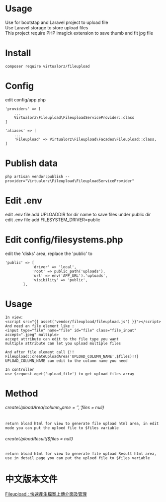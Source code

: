 # Usage
Use for bootstap and Laravel project to upload file <br />
Use Laravel storage to store upload files <br />
This project require PHP imagick extension to save thumb and fit jpg file

# Install
    composer require virtualorz/fileupload
    
# Config
edit config/app.php
    
    'providers' => [
        ...
        Virtualorz\Fileupload\FileuploadServiceProvider::class
    ]
    
    'aliases' => [
        ...
        'Fileupload' => Virtualorz\Fileupload\Facades\Fileupload::class,
    ]
   
# Publish data
    php artisan vendor:publish --provider="Virtualorz\Fileupload\FileuploadServiceProvider"
    
# Edit .env
edit .env file add UPLOADDIR for dir name to save files under public dir <br>
edit .env file add FILESYSTEM_DRIVER=public

# Edit config/filesystems.php
edit the 'disks' area, replace the 'public' to 

    'public' => [
                'driver' => 'local',
                'root' => public_path('uploads'),
                'url' => env('APP_URL').'uploads',
                'visibility' => 'public',
            ],

# Usage
    In view:
    <script src="{{ asset('vendor/fileupload/fileupload.js') }}"></script>
    And need an file element like :
    <input type="file" name="file" id="file" class="file_input" accept=".jpeg" multiple>
    accept attribute can edit to the file type you want
    multiple attribute can let you upload multiple files
    
    And after file element call {!! Fileupload::createUploadArea('UPLOAD_COLUMN_NAME',$files)!!}
    UPLOAD_COLUMN_NAME can edit to the column name you need
    
    In controller
    use $request->get('upload_file') to get upload files array
    
# Method

###### createUploadArea($column_name = '','$files = null)
`return bload html for view to generate file upload html area, in edit mode you can put the uploed file to $files variable`
   
###### createUploadResult($files = null)
`return bload html for view to generate file upload Result html area, use in detail page you can put the uploed file to $files variable`
      

# 中文版本文件
[Fileupload : 快速產生檔案上傳介面及管理](http://www.alvinchen.club/2019/07/03/%e4%bd%9c%e5%93%81laravel-package-fileupload-%e5%bf%ab%e9%80%9f%e7%94%a2%e7%94%9f%e6%aa%94%e6%a1%88%e4%b8%8a%e5%82%b3%e4%bb%8b%e9%9d%a2%e5%8f%8a%e7%ae%a1%e7%90%86/)
